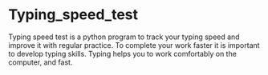 # Typing_speed_test
Typing speed test is a python program to track your typing speed and improve it with regular practice. To complete your work faster it is important to develop typing skills. Typing helps you to work comfortably on the computer, and fast.
